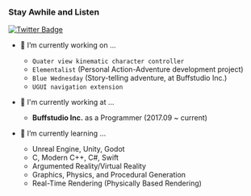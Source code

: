 ### Stay Awhile and Listen

[![Twitter Badge](https://img.shields.io/badge/-Twitter-1877f2?style=flat-square&logo=twitter&logoColor=white&link=https://twitter.com/altairkkw/)](https://twitter.com/altairkkw/)

- 🔭 I’m currently working on ...
    - ```Quater view kinematic character controller```  
    - ```Elementalist``` (Personal Action-Adventure development project)  
    - ```Blue Wednesday``` (Story-telling adventure, at Buffstudio Inc.)
    - ```UGUI navigation extension```  
    
- :beginner: I'm currently working at ...  
    - **Buffstudio Inc.** as a Programmer (2017.09 ~ current)  
    
- 🌱 I’m currently learning ...  
    - Unreal Engine, Unity, Godot    
    - C, Modern C++, C#, Swift  
    - Argumented Reality/Virtual Reality  
    - Graphics, Physics, and Procedural Generation  
    - Real-Time Rendering (Physically Based Rendering)  
